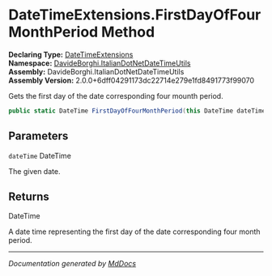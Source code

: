 ﻿<!--  
  <auto-generated>   
    The contents of this file were generated by a tool.  
    Changes to this file may be list if the file is regenerated  
  </auto-generated>   
-->

# DateTimeExtensions.FirstDayOfFourMonthPeriod Method

**Declaring Type:** [DateTimeExtensions](../index.md)  
**Namespace:** [DavideBorghi.ItalianDotNetDateTimeUtils](../../index.md)  
**Assembly:** DavideBorghi.ItalianDotNetDateTimeUtils  
**Assembly Version:** 2.0.0+6dff04291173dc22714e279e1fd8491773f99070

Gets the first day of the date corresponding four mounth period.

```csharp
public static DateTime FirstDayOfFourMonthPeriod(this DateTime dateTime);
```

## Parameters

`dateTime`  DateTime

The given date.

## Returns

DateTime

A date time representing the first day of the date corresponding four month period.

___

*Documentation generated by [MdDocs](https://github.com/ap0llo/mddocs)*
